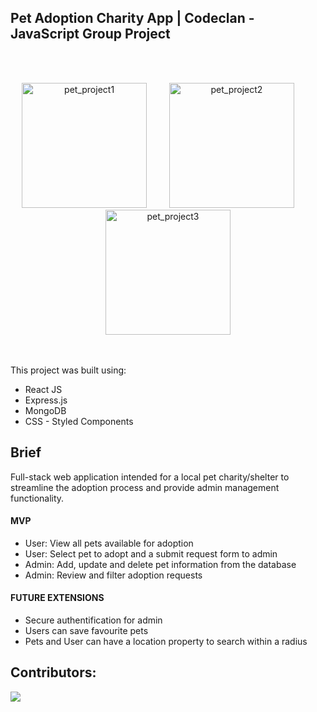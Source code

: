 ## Pet Adoption Charity App  |  Codeclan - JavaScript Group Project

<br></br>
 <div align="center">
   <span>
     <img height="200px" alt="pet_project1" src="https://user-images.githubusercontent.com/116349877/224747865-69c5ae28-9360-401d-9800-076a85ecce4e.png">
     &emsp;&emsp;
     <img height="200px" alt="pet_project2" src="https://user-images.githubusercontent.com/116349877/224746993-9012e922-f4ed-43a2-9ff0-7129e508e63a.png">
     &emsp;&emsp;
     <img height="200px" alt="pet_project3" src="https://user-images.githubusercontent.com/116349877/224746981-57088e5b-9841-4e4d-880e-66615664dad3.png">
   <span>
 </div>
<br></br>

This project was built using:

* React JS
* Express.js
* MongoDB
* CSS - Styled Components

## Brief

Full-stack web application intended for a local pet charity/shelter to streamline the adoption process and provide admin management functionality.

#### MVP

- User: View all pets available for adoption
- User: Select pet to adopt and a submit request form to admin
- Admin: Add, update and delete pet information from the database
- Admin: Review and filter adoption requests

#### FUTURE EXTENSIONS

- Secure authentification for admin
- Users can save favourite pets
- Pets and User can have a location property to search within a radius


## Contributors:
<a href="https://github.com/ljones-11/pet-shelter-app/graphs/contributors">
  <img src="https://contrib.rocks/image?repo=ljones-11/pet-shelter-app" />
</a>
